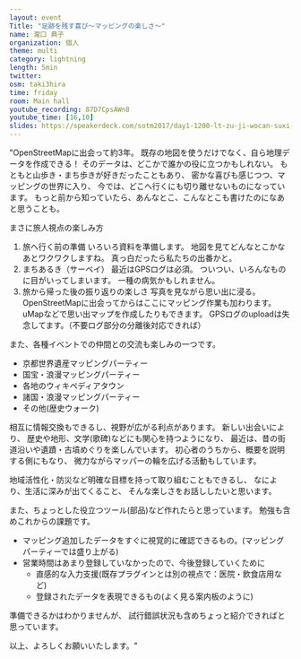 ```yaml
---
layout: event
Title: "足跡を残す喜び～マッピングの楽しさ～"
name: 瀧口 典子
organization: 個人
theme: multi
category: lightning
length: 5min
twitter:
osm: taki3hira
time: friday
room: Main hall
youtube_recording: 87D7CpsAWn8
youtube_time: [16,10]
slides: https://speakerdeck.com/sotm2017/day1-1200-lt-zu-ji-wocan-suxi-bi-matupingufalsele-sisa-joy-to-leave-footprints
---
```

"OpenStreetMapに出会って約3年。
既存の地図を使うだけでなく、自ら地理データを作成できる！
そのデータは、どこかで誰かの役に立つかもしれない。
もともと山歩き・まち歩きが好きだったこともあり、
密かな喜びも感じつつ、マッピングの世界に入り、
今では、どこへ行くにも切り離せないものになっています。
もっと前から知っていたら、あんなとこ、こんなとこも書けたのになあ
と思うことも。

まさに旅人視点の楽しみ方
1. 旅へ行く前の準備
いろいろ資料を準備します。
地図を見てどんなとこかなあとワクワクしますね。
真っ白だったら私たちの出番かと。
2. まちあるき（サーベイ）
最近はGPSログは必須。
ついつい、いろんなものに目がいってしまいます。
一種の病気かもしれません。
3. 旅から帰った後の振り返りの楽しさ
写真を見ながら思い出に浸る。
OpenStreetMapに出会ってからはここにマッピング作業も加わります。
uMapなどで思い出マップを作成したりもできます。
GPSログのuploadは失念してます。（不要ログ部分の分離後対応できれば）

また、各種イベントでの仲間との交流も楽しみの一つです。
 * 京都世界遺産マッピングパーティー
 * 国宝・浪漫マッピングパーティー
 * 各地のウィキペディアタウン
 * 諸国・浪漫マッピングパーティー
 * その他(歴史ウォーク)

相互に情報交換もできるし、視野が広がる利点があります。
新しい出会いにより、
歴史や地形、文学(歌碑)などにも関心を持つようになり、
最近は、昔の街道沿いや遺蹟・古墳めぐりを楽しんでいます。
初心者のうちから、概要を説明する側にもなり、
微力ながらマッパーの輪を広げる活動もしています。

地域活性化・防災など明確な目標を持って取り組むこともできるし、
なにより、生活に深みが出てくること、
そんな楽しさをお話ししたいと思います。

また、ちょっとした役立つツール(部品)など作れたらと思っています。
勉強も含めこれからの課題です。
 * マッピング追加したデータをすぐに視覚的に確認できるもの。(マッピングパーティーでは盛り上がる)
 * 営業時間はあまり登録していなかったので、今後登録していくために
   * 直感的な入力支援(既存プラグインとは別の視点で：医院・飲食店用など)
   * 登録されたデータを表現できるもの(よく見る案内板のように)

準備できるかはわかりませんが、
試行錯誤状況も含めちょっと紹介できればと思っています。

以上、よろしくお願いいたします。"

